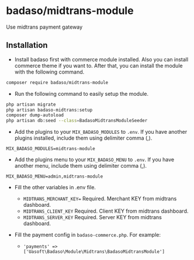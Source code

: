 # badaso/midtrans-module
Use midtrans payment gateway 

## Installation
- Install badaso first with commerce module installed. Also you can install commerce theme if you want to. After that, you can install the module with the following command.

```bash
composer require badaso/midtrans-module
```

- Run the following command to easily setup the module.

```bash
php artisan migrate
php artisan badaso-midtrans:setup
composer dump-autoload
php artisan db:seed --class=BadasoMidtransModuleSeeder
```

- Add the plugins to your `MIX_BADASO_MODULES` to `.env`. If you have another plugins installed, include them using delimiter comma (,).

```
MIX_BADASO_MODULES=midtrans-module
```

- Add the plugins menu to your `MIX_BADASO_MENU` to `.env`. If you have another menu, include them using delimiter comma (,).

```
MIX_BADASO_MENU=admin,midtrans-module
```

- Fill the other variables in .env file.
  - `MIDTRANS_MERCHANT_KEY=` Required. Merchant KEY from midtrans dashboard.
  - `MIDTRANS_CLIENT_KEY` Required. Client KEY from midtrans dashboard.
  - `MIDTRANS_SERVER_KEY` Required. Server KEY from midtrans dashboard.

- Fill the payment config in `badaso-commerce.php`. For example:
  - `'payments' => ['Uasoft\Badaso\Module\Midtrans\BadasoMidtransModule']`
